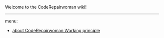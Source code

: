 Welcome to the CodeRepairwoman wiki!
***

menu:
* [about CodeRepairwoman Working principle](https://supersystemstudio.github.io/CodeRepairwomanwiki/Athena-Working-principle)
